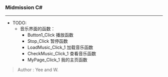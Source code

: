 ### Midmission C#
---

- TODO:
   - 音乐界面的函数：
      - Button1_Click 播放函数
	  - Stop_Click 暂停函数
	  - LoadMusic_Click_1 加载音乐函数
	  - CheckMusic_Click_1 查看音乐函数
	  - MyPage_Click_1 我的主页函数

> Author : Yee and W.